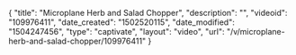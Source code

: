 {
    "title": "Microplane Herb and Salad Chopper",
    "description": "",
    "videoid": "109976411",
    "date_created": "1502520115",
    "date_modified": "1504247456",
    "type": "captivate",
    "layout": "video",
    "url": "\/v\/microplane-herb-and-salad-chopper\/109976411"
}